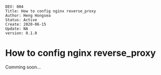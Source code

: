 ```
DEV: 004
Title: How to config nginx reverse_proxy
Author: Heng Hongsea
Status: Active
Create: 2020-06-15
Update: NA
version: 0.1.0
```

# How to config nginx reverse_proxy

Comming soon...